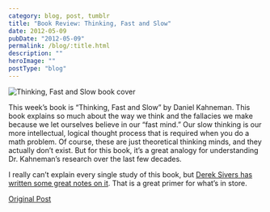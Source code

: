 ```yaml
---
category: blog, post, tumblr
title: "Book Review: Thinking, Fast and Slow"
date: 2012-05-09
pubDate: "2012-05-09"
permalink: /blog/:title.html
description: ""
heroImage: ""
postType: "blog"
---
```


![Thinking, Fast and Slow book cover](http://68.media.tumblr.com/tumblr_m3n16d8nEM1qz81kho1_400.jpg)

This week’s book is “Thinking, Fast and Slow” by Daniel Kahneman. This book explains so much about the way we think and the fallacies we make because we let ourselves believe in our “fast mind.” Our slow thinking is our more intellectual, logical thought process that is required when you do a math problem. Of course, these are just theoretical thinking minds, and they actually don’t exist. But for this book, it’s a great analogy for understanding Dr. Kahneman’s research over the last few decades.

I really can’t explain every single study of this book, but [Derek Sivers has written some great notes on it](https://sivers.org/book/ThinkingFastAndSlow). That is a great primer for what’s in store.

[Original Post](http://jermspeaks.com/post/22721382410/this-weeks-book-is-thinking-fast-and-slow-by)
